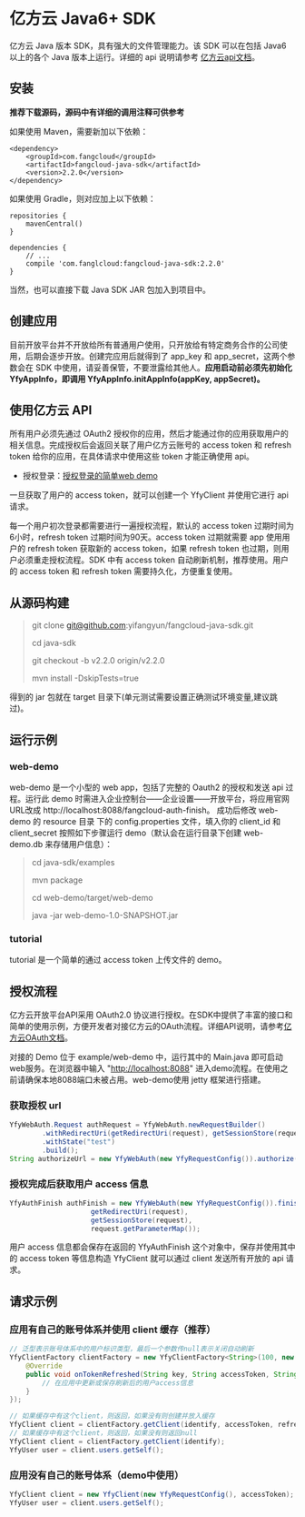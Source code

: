 # 亿方云 Java6+ SDK

亿方云 Java 版本 SDK，具有强大的文件管理能力。该 SDK 可以在包括 Java6 以上的各个 Java 版本上运行。详细的 api 说明请参考 [亿方云api文档](https://open.fangcloud.com/wiki/v2)。

## 安装

**推荐下载源码，源码中有详细的调用注释可供参考**

如果使用 Maven，需要新加以下依赖：

```
<dependency>
    <groupId>com.fangcloud</groupId>
    <artifactId>fangcloud-java-sdk</artifactId>
    <version>2.2.0</version>
</dependency>
```

如果使用 Gradle，则对应加上以下依赖：

```
repositories {
    mavenCentral()
}

dependencies {
    // ...
    compile 'com.fanglcloud:fangcloud-java-sdk:2.2.0'
}
```

当然，也可以直接下载 Java SDK JAR 包加入到项目中。

## 创建应用

目前开放平台并不开放给所有普通用户使用，只开放给有特定商务合作的公司使用，后期会逐步开放。创建完应用后就得到了 app_key 和 app_secret，这两个参数会在 SDK 中使用，请妥善保管，不要泄露给其他人。**应用启动前必须先初始化 YfyAppInfo，即调用 YfyAppInfo.initAppInfo(appKey, appSecret)。**

## 使用亿方云 API

所有用户必须先通过 OAuth2 授权你的应用，然后才能通过你的应用获取用户的相关信息。完成授权后会返回关联了用户亿方云账号的 access token 和 refresh token 给你的应用，在具体请求中使用这些 token 才能正确使用 api。

* 授权登录：[授权登录的简单web demo](examples/web-demo)

一旦获取了用户的 access token，就可以创建一个 YfyClient 并使用它进行 api 请求。

每一个用户初次登录都需要进行一遍授权流程，默认的 access token 过期时间为6小时，refresh token 过期时间为90天。access token 过期就需要 app 使用用户的 refresh token 获取新的 access token，如果 refresh token 也过期，则用户必须重走授权流程。SDK 中有 access token 自动刷新机制，推荐使用。用户的 access token 和 refresh token 需要持久化，方便重复使用。

## 从源码构建

> git clone git@github.com:yifangyun/fangcloud-java-sdk.git
>
> cd java-sdk
>
> git checkout -b v2.2.0 origin/v2.2.0
>
> mvn install -DskipTests=true

得到的 jar 包就在 target 目录下(单元测试需要设置正确测试环境变量,建议跳过)。

## 运行示例

### web-demo

web-demo 是一个小型的 web app，包括了完整的 Oauth2 的授权和发送 api 过程。运行此 demo 时需进入企业控制台——企业设置——开放平台，将应用官网URL改成 http://localhost:8088/fangcloud-auth-finish。 成功后修改 web-demo 的 resource 目录 下的 config.properties 文件，填入你的 client_id 和 client_secret 按照如下步骤运行 demo（默认会在运行目录下创建 web-demo.db 来存储用户信息）：

> cd java-sdk/examples
>
> mvn package
>
> cd web-demo/target/web-demo
>
> java -jar web-demo-1.0-SNAPSHOT.jar

### tutorial

tutorial 是一个简单的通过 access token 上传文件的 demo。

## 授权流程

亿方云开放平台API采用 OAuth2.0 协议进行授权。在SDK中提供了丰富的接口和简单的使用示例，方便开发者对接亿方云的OAuth流程。详细API说明，请参考[亿方云OAuth文档](https://open.fangcloud.com/wiki/v2/#OAuth2)。

对接的 Demo 位于 example/web-demo 中，运行其中的 Main.java 即可启动web服务。在浏览器中输入 "[http://localhost:8088](http://localhost:8088)" 进入demo流程。在使用之前请确保本地8088端口未被占用。web-demo使用 jetty 框架进行搭建。

### 获取授权 url

```java
YfyWebAuth.Request authRequest = YfyWebAuth.newRequestBuilder()
        .withRedirectUri(getRedirectUri(request), getSessionStore(request))
        .withState("test")
        .build();
String authorizeUrl = new YfyWebAuth(new YfyRequestConfig()).authorize(authRequest);
```

### 授权完成后获取用户 access 信息

```java
YfyAuthFinish authFinish = new YfyWebAuth(new YfyRequestConfig()).finishFromRedirect(
                    getRedirectUri(request),
                    getSessionStore(request),
                    request.getParameterMap());
```

用户 access 信息都会保存在返回的 YfyAuthFinish 这个对象中，保存并使用其中的 access token 等信息构造 YfyClient 就可以通过 client 发送所有开放的 api 请求。

## 请求示例

### 应用有自己的账号体系并使用 client 缓存（推荐）

```java
// 泛型表示账号体系中的用户标识类型，最后一个参数传null表示关闭自动刷新
YfyClientFactory clientFactory = new YfyClientFactory<String>(100, new YfyRequestConfig(), new YfyRefreshListener<String>(){
  	@Override
  	public void onTokenRefreshed(String key, String accessToken, String refreshToken, long expireIn) {
    	// 在应用中更新或保存刷新后的用户access信息
  	}
});

// 如果缓存中有这个client，则返回，如果没有则创建并放入缓存
YfyClient client = clientFactory.getClient(identify, accessToken, refreshToken);
// 如果缓存中有这个client，则返回，如果没有则返回null
YfyClient client = clientFactory.getClient(identify);
YfyUser user = client.users.getSelf();
```

### 应用没有自己的账号体系（demo中使用）

```java
YfyClient client = new YfyClient(new YfyRequestConfig(), accessToken);
YfyUser user = client.users.getSelf();
```

